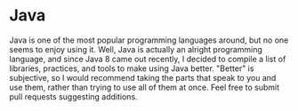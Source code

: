 # Java

Java is one of the most popular programming languages around, but no one seems to enjoy using it. Well, Java is actually an alright programming language, and since Java 8 came out recently, I decided to compile a list of libraries, practices, and tools to make using Java better. "Better" is subjective, so I would recommend taking the parts that speak to you and use them, rather than trying to use all of them at once. Feel free to submit pull requests suggesting additions.
